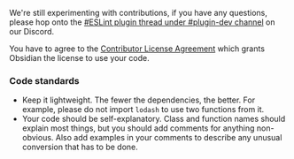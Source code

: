 We're still experimenting with contributions, if you have any questions, please hop onto the [#ESLint plugin thread under #plugin-dev channel](https://discord.com/channels/686053708261228577/1379041736315240518) on our Discord.

You have to agree to the [Contributor License Agreement](https://github.com/obsidianmd/obsidian-releases/blob/master/cla.md) which grants Obsidian the license to use your code.

### Code standards

- Keep it lightweight. The fewer the dependencies, the better. For example, please do not import `lodash` to use two functions from it.
- Your code should be self-explanatory. Class and function names should explain most things, but you should add comments for anything non-obvious. Also add examples in your comments to describe any unusual conversion that has to be done.